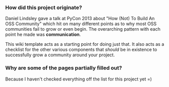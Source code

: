 ### How did this project originate?

Daniel Lindsley gave a talk at PyCon 2013 about "How (Not) To Build An OSS
Community" which hit on many different points as to why most OSS communities
fail to grow or even begin. The overarching pattern with each point he made
was **communication**.

This wiki template acts as a starting point for doing just that. It also acts
as a checklist for the other various components that _should_ be in existence
to successfully grow a community around your project.

### Why are some of the pages partially filled out?

Because I haven't checked everything off the list for this project yet =)

